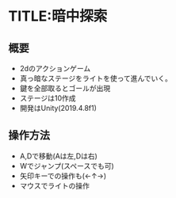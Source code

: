 # TITLE:暗中探索

## 概要
- 2dのアクションゲーム
- 真っ暗なステージをライトを使って進んでいく。
- 鍵を全部取るとゴールが出現
- ステージは10作成
- 開発はUnity(2019.4.8f1)

## 操作方法
- A,Dで移動(Aは左,Dは右)
- Wでジャンプ(スペースでも可)
- 矢印キーでの操作も(←↑→)
- マウスでライトの操作
